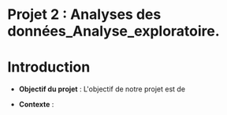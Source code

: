 # Projet 2 : Analyses des données_Analyse_exploratoire.

# Introduction

- **Objectif du projet** : L'objectif de notre projet est de  

- **Contexte** :  